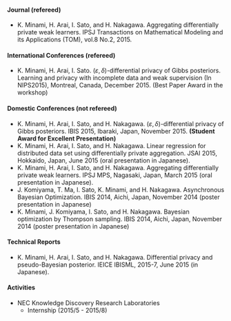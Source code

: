 #### Journal (refereed)
* K. Minami, H. Arai, I. Sato, and H. Nakagawa. Aggregating differentially private weak learners. IPSJ Transactions on Mathematical Modeling and its Applications (TOM), vol.8 No.2, 2015.

#### International Conferences (refereed)
* K. Minami, H. Arai, I. Sato. $(\varepsilon, \delta)$-differential privacy of Gibbs posteriors. Learning and privacy with incomplete data and weak supervision (In NIPS2015), Montreal, Canada, December 2015. (Best Paper Award in the workshop)

#### Domestic Conferences (not refereed)
* K. Minami, H. Arai, I. Sato, and H. Nakagawa. $(\varepsilon, \delta)$-differential privacy of Gibbs posteriors. IBIS 2015, Ibaraki, Japan, November 2015. <strong>(Student Award for Excellent Presentation)</strong>
* K. Minami, H. Arai, I. Sato, and H. Nakagawa. Linear regression for distributed data set using differentially private aggregation. JSAI 2015, Hokkaido, Japan, June 2015 (oral presentation in Japanese).
* K. Minami, H. Arai, I. Sato, and H. Nakagawa. Aggregating differentially private weak learners. IPSJ MPS, Nagasaki, Japan, March 2015 (oral presentation in Japanese).
* J. Komiyama, T. Ma, I. Sato, K. Minami, and H. Nakagawa. Asynchronous Bayesian Optimization. IBIS 2014, Aichi, Japan, November 2014 (poster presentation in Japanese)
* K. Minami, J. Komiyama, I. Sato, and H. Nakagawa. Bayesian optimization by Thompson sampling. IBIS 2014, Aichi, Japan, November 2014 (poster presentation in Japanese)

#### Technical Reports
* K. Minami, H. Arai, I. Sato, and H. Nakagawa. Differential privacy and pseudo-Bayesian posterior. IEICE IBISML, 2015-7, June 2015 (in Japanese).

#### Activities
* NEC Knowledge Discovery Research Laboratories
  * Internship (2015/5 - 2015/8)
